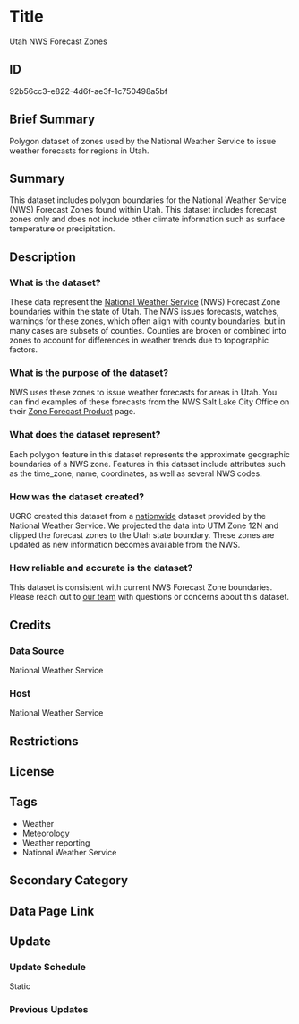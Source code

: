 # Title

Utah NWS Forecast Zones

## ID

92b56cc3-e822-4d6f-ae3f-1c750498a5bf

## Brief Summary

Polygon dataset of zones used by the National Weather Service to issue weather forecasts for regions in Utah.

## Summary

This dataset includes polygon boundaries for the National Weather Service (NWS) Forecast Zones found within Utah. This dataset includes forecast zones only and does not include other climate information such as surface temperature or precipitation.

## Description

### What is the dataset?

These data represent the [National Weather Service](https://www.weather.gov/) (NWS) Forecast Zone boundaries within the state of Utah. The NWS issues forecasts, watches, warnings for these zones, which often align with county boundaries, but in many cases are subsets of counties. Counties are broken or combined into zones to account for differences in weather trends due to topographic factors.

### What is the purpose of the dataset?

NWS uses these zones to issue weather forecasts for areas in Utah. You can find examples of these forecasts from the NWS Salt Lake City Office on their [Zone Forecast Product](https://www.weather.gov/wrh/TextProduct?product=zfpslc) page.

### What does the dataset represent?

Each polygon feature in this dataset represents the approximate geographic boundaries of a NWS zone. Features in this dataset include attributes such as the time_zone, name, coordinates, as well as several NWS codes.

### How was the dataset created?

UGRC created this dataset from a [nationwide](https://www.weather.gov/gis/PublicZones) dataset provided by the National Weather Service. We projected the data into UTM Zone 12N and clipped the forecast zones to the Utah state boundary. These zones are updated as new information becomes available from the NWS.

### How reliable and accurate is the dataset?

This dataset is consistent with current NWS Forecast Zone boundaries. Please reach out to [our team](https://gis.utah.gov/contact/) with questions or concerns about this dataset.

## Credits

### Data Source

National Weather Service

### Host

National Weather Service

## Restrictions

## License

## Tags

- Weather
- Meteorology
- Weather reporting
- National Weather Service

## Secondary Category

## Data Page Link

## Update

### Update Schedule

Static

### Previous Updates
